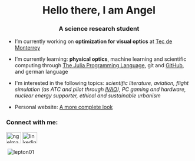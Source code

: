 <h1 align="center">Hello there, I am Angel</h1>
<h3 align="center">A science research student</h3>

- I’m currently working on **optimization for visual optics** at [Tec de Monterrey](https://tec.mx/en)

- I’m currently learning: **physical optics**, machine learning and scientific computing through [The Julia Programming Language](https://julialang.org/), git and [GitHub](https://www.github.com/lepton01), and german language

- I'm interested in the following topics: _scientific literature, aviation, flight simulation (as ATC and pilot through [IVAO](https://www.ivao.aero/)), PC gaming and hardware, nuclear energy supporter, ethical and sustainable urbanism_

- Personal website: [A more complete look](https://amariooo.carrd.co)

<h3 align="left">Connect with me:</h3>
<p align="left">
<a href="https://twitter.com/ngelmario01" target="blank"><img align="center" src="https://raw.githubusercontent.com/rahuldkjain/github-profile-readme-generator/master/src/images/icons/Social/twitter.svg" alt="ngelmario" height="30" width="40" /></a>
<a href="https://linkedin.com/in/amariooo" target="blank"><img align="center" src="https://raw.githubusercontent.com/rahuldkjain/github-profile-readme-generator/master/src/images/icons/Social/linked-in-alt.svg" alt="linkedin.com/in/amariooo" height="30" width="40" /></a>
</p>
<p>&nbsp;<img align="center" src="https://github-readme-stats.vercel.app/api?username=lepton01&show_icons=true&locale=en" alt="lepton01" /></p>
